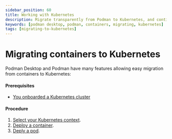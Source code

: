 ```yaml
---
sidebar_position: 60
title: Working with Kubernetes
description: Migrate transparently from Podman to Kubernetes, and continue using familiar workflows.
keywords: [podman desktop, podman, containers, migrating, kubernetes]
tags: [migrating-to-kubernetes]
---
```


# Migrating containers to Kubernetes

Podman Desktop and Podman have many features allowing easy migration from containers to Kubernetes:

#### Prerequisites

- [You onboarded a Kubernetes cluster](/docs/onboarding-for-kubernetes)

#### Procedure

1. [Select your Kubernetes context](/docs/kubernetes/viewing-and-selecting-current-kubernete-context-in-the-status-bar).
2. [Deploy a container](/docs/kubernetes/deploying-a-container-to-kubernetes).
3. [Deply a pod](/docs/kubernetes/deploying-a-pod-to-kubernetes).
